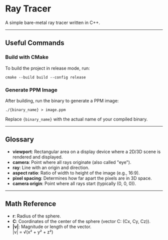 # Ray Tracer

A simple bare-metal ray tracer written in C++.

---

## Useful Commands

### Build with CMake

To build the project in release mode, run:
```
cmake --build build --config release
```

### Generate PPM Image

After building, run the binary to generate a PPM image:
```
./{binary_name} > image.ppm
```
Replace `{binary_name}` with the actual name of your compiled binary.

---

## Glossary

- **viewport**: Rectangular area on a display device where a 2D/3D scene is rendered and displayed.
- **camera**: Point where all rays originate (also called "eye").
- **ray**: Line with an origin and direction.
- **aspect ratio**: Ratio of width to height of the image (e.g., 16:9).
- **pixel spacing**: Determines how far apart the pixels are in 3D space.
- **camera origin**: Point where all rays start (typically (0, 0, 0)).

---

## Math Reference

- **r**: Radius of the sphere.
- **C**: Coordinates of the center of the sphere (vector C: (Cx, Cy, Cz)).
- **|v|**: Magnitude or length of the vector.  
  \|v\| = √(x² + y² + z²)